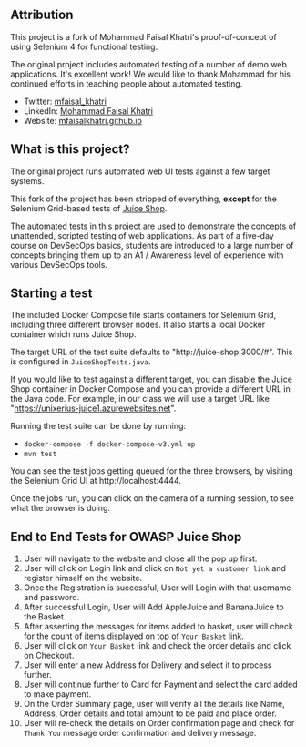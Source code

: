 ## Attribution

This project is a fork of Mohammad Faisal Khatri's proof-of-concept of using Selenium 4 for functional testing.

The original project includes automated testing of a number of demo web applications. It's excellent work! We would like to thank Mohammad for his continued efforts in teaching people about automated testing. 

- Twitter: [mfaisal_khatri][twitter]
- LinkedIn: [Mohammad Faisal Khatri][linkedin]
- Website: [mfaisalkhatri.github.io][website]

[linkedin]: https://www.linkedin.com/in/faisalkhatri/
[twitter]: https://twitter.com/mfaisal_khatri
[website]: https://mfaisalkhatri.github.io


## What is this project?

The original project runs automated web UI tests against a few target systems. 

This fork of the project has been stripped of everything, **except** for the Selenium Grid-based tests of [Juice Shop](https://github.com/juice-shop/juice-shop).

The automated tests in this project are used to demonstrate the concepts of unattended, scripted testing of web applications. As part of a five-day course on DevSecOps basics, students are introduced to a large number of concepts bringing them up to an A1 / Awareness level of experience with various DevSecOps tools. 


## Starting a test

The included Docker Compose file starts containers for Selenium Grid, including three different browser nodes. It also starts a local Docker container which runs Juice Shop.

The target URL of the test suite defaults to "http://juice-shop:3000/#". This is configured in `JuiceShopTests.java`. 

If you would like to test against a different target, you can disable the Juice Shop container in Docker Compose and you can provide a different URL in the Java code. For example, in our class we will use a target URL like "https://unixerius-juice1.azurewebsites.net".

Running the test suite can be done by running:

* `docker-compose -f docker-compose-v3.yml up`
* `mvn test`

You can see the test jobs getting queued for the three browsers, by visiting the Selenium Grid UI at http://localhost:4444. 

Once the jobs run, you can click on the camera of a running session, to see what the browser is doing. 


## End to End Tests for OWASP Juice Shop

1. User will navigate to the website and close all the pop up first.
2. User will click on Login link and click on `Not yet a customer link` and register himself on the website.
3. Once the Registration is successful, User will Login with that username and password.
4. After successful Login, User will Add AppleJuice and BananaJuice to the Basket.
5. After asserting the messages for items added to basket, user will check for the count of items displayed on top
   of `Your Basket` link.
6. User will click on `Your Basket` link and check the order details and click on Checkout.
7. User will enter a new Address for Delivery and select it to process further.
8. User will continue further to Card for Payment and select the card added to make payment.
9. On the Order Summary page, user will verify all the details like Name, Address, Order details and total amount to be
   paid and place order.
10. User will re-check the details on Order confirmation page and check for `Thank You` message order confirmation and
    delivery message.
